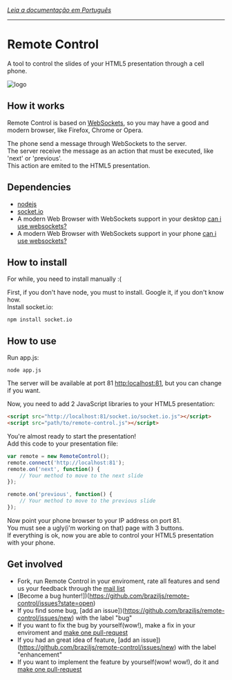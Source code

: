 *[Leia a documentação em Português](https://github.com/braziljs/remote-control/blob/master/README-pt.md)*

---

# Remote Control
A tool to control the slides of your HTML5 presentation through a cell phone.

![logo](http://braziljs.org/wp-content/uploads/2012/11/remote-control.jpg)

## How it works
Remote Control is based on [WebSockets](https://developer.mozilla.org/en-US/docs/WebSockets), so you may have a good and modern browser, like Firefox, Chrome or Opera.  

The phone send a message through WebSockets to the server.   
The server receive the message as an action that must be executed, like 'next' or 'previous'.   
This action are emited to the HTML5 presentation.

## Dependencies
* [nodejs](http://nodejs.org)
* [socket.io](http://socket.io)
* A modern Web Browser with WebSockets support in your desktop [can i use websockets?](http://caniuse.com/#search=websockets)  
* A modern Web Browser with WebSockets support in your phone [can i use websockets?](http://caniuse.com/#search=websockets)

## How to install
For while, you need to install manually :(

First, if you don't have node, you must to install. Google it, if you don't know how.  
Install socket.io:
```cli
npm install socket.io
```

## How to use
Run app.js:
```cli
node app.js
```
The server will be available at port 81 [http:localhost:81](http:localhost:81), but you can change if you want.  

Now, you need to add 2 JavaScript libraries to your HTML5 presentation:
```html
<script src="http://localhost:81/socket.io/socket.io.js"></script>
<script src="path/to/remote-control.js"></script>
```

You're almost ready to start the presentation!  
Add this code to your presentation file:
```javascript
var remote = new RemoteControl();
remote.connect('http://localhost:81');
remote.on('next', function() {
	// Your method to move to the next slide
});

remote.on('previous', function() {
	// Your method to move to the previous slide
});
```
Now point your phone browser to your IP address on port 81.  
You must see a ugly(i'm working on that) page with 3 buttons.  
If everything is ok, now you are able to control your HTML5 presentation with your phone.

## Get involved
- Fork, run Remote Control in your enviroment, rate all features and send us your feedback through the [mail list](https://groups.google.com/forum/?fromgroups#!forum/braziljs-foundation)
- [Become a bug hunter!])(https://github.com/braziljs/remote-control/issues?state=open)
- If you find some bug, [add an issue])(https://github.com/braziljs/remote-control/issues/new) with the label "bug"
- If you want to fix the bug by yourself(wow!), make a fix in your enviroment and [make one pull-request](https://github.com/braziljs/remote-control/pulls)
- If you had an great idea of feature, [add an issue])(https://github.com/braziljs/remote-control/issues/new) with the label "enhancement"
- If you want to implement the feature by yourself(wow! wow!), do it and [make one pull-request](https://github.com/braziljs/remote-control/pulls)